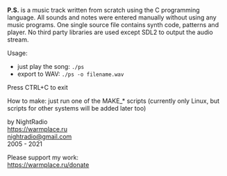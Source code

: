 **P.S.** is a music track written from scratch using the C programming language.
All sounds and notes were entered manually without using any music programs.
One single source file contains synth code, patterns and player.
No third party libraries are used except SDL2 to output the audio stream.

Usage:
* just play the song: `./ps`
* export to WAV: `./ps -o filename.wav`

Press CTRL+C to exit

How to make: just run one of the MAKE_* scripts (currently only Linux, but scripts for other systems will be added later too)

by NightRadio  
https://warmplace.ru  
nightradio@gmail.com  
2005 - 2021

Please support my work:  
https://warmplace.ru/donate
